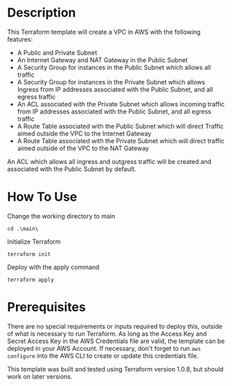 # **Description**

This Terraform template will create a VPC in AWS with the following features:
- A Public and Private Subnet
- An Internet Gateway and NAT Gateway in the Public Subnet
- A Security Group for instances in the Public Subnet which allows all traffic
- A Security Group for instances in the Private Subnet which allows Ingress from IP addresses associated with the Public Subnet, and all egress traffic
- An ACL associated with the Private Subnet which allows incoming traffic from IP addresses associated with the Public Subnet, and all egress traffic
- A Route Table associated with the Public Subnet which will direct Traffic aimed outside the VPC to the Internet Gateway
- A Route Table associated with the Private Subnet which will direct traffic aimed outside of the VPC to the NAT Gateway

An ACL which allows all ingress and outgress traffic will be created and associated with the Public Subnet by default.


# **How To Use**
Change the working directory to main
```
cd .\main\
```

Initialize Terraform
```
terraform init
```

Deploy with the apply command
```
terraform apply
```


# **Prerequisites**

There are no special requirements or inputs required to deploy this, outside of what is necessary to run Terraform. As long as the Access Key and Secret Access Key in the AWS Credentials file are valid, the template can be deployed in your AWS Account. If necessary, don't forget to run ```aws configure``` into the AWS CLI to create or update this credentials file. 

This template was built and tested using Terraform version 1.0.8, but should work on later versions.